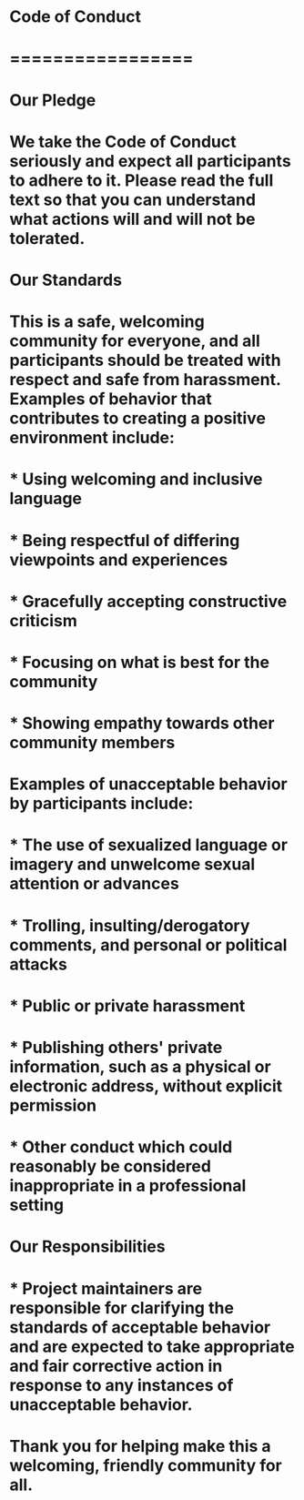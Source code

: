 # Code of Conduct

# =================

# Our Pledge

# We take the Code of Conduct seriously and expect all participants to adhere to it. Please read the full text so that you can understand what actions will and will not be tolerated.

# Our Standards

# This is a safe, welcoming community for everyone, and all participants should be treated with respect and safe from harassment. Examples of behavior that contributes to creating a positive environment include:

# \* Using welcoming and inclusive language

# \* Being respectful of differing viewpoints and experiences

# \* Gracefully accepting constructive criticism

# \* Focusing on what is best for the community

# \* Showing empathy towards other community members

# Examples of unacceptable behavior by participants include:

# \* The use of sexualized language or imagery and unwelcome sexual attention or advances

# \* Trolling, insulting/derogatory comments, and personal or political attacks

# \* Public or private harassment

# \* Publishing others' private information, such as a physical or electronic address, without explicit permission

# \* Other conduct which could reasonably be considered inappropriate in a professional setting

# Our Responsibilities

# \* Project maintainers are responsible for clarifying the standards of acceptable behavior and are expected to take appropriate and fair corrective action in response to any instances of unacceptable behavior.

# Thank you for helping make this a welcoming, friendly community for all.
